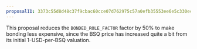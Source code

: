 ```yaml
---
proposalID: 3373c55d8d48c37f9cbac60cce07d762975c57a0efb35553ee6e5c330ecbd1be
---
```


This proposal reduces the `BONDED_ROLE_FACTOR` factor by 50% to make bonding less expensive, since the BSQ price has increased quite a bit from its initial 1-USD-per-BSQ valuation.
